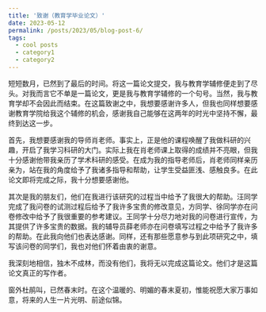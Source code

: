 ```yaml
---
title: '致谢（教育学毕业论文）'
date: 2023-05-12
permalink: /posts/2023/05/blog-post-6/
tags:
  - cool posts
  - category1
  - category2
---
```


短短数月，已然到了最后的时间。将这一篇论文提交，我与教育学辅修便走到了尽头。对我而言它不单是一篇论文，更是我与教育学辅修的一个句号。当然，我与教育学却不会因此而结束。在这篇致谢之中，我想要感谢许多人，但我也同样想要感谢教育学院给我这个辅修的机会，感谢我自己能够在这两年的时光中坚持不懈，最终到达这一步。

首先，我想要感谢我的导师肖老师。事实上，正是他的课程唤醒了我做科研的兴趣，开启了我学习科研的大门。实际上我在肖老师课上取得的成绩并不亮眼，但我十分感谢他带我亲历了学术科研的感受。在成为我的指导老师后，肖老师同样亲历亲为，站在我的角度给予了我诸多指导和帮助，让学生受益匪浅、感触良多。在此论文即将完成之际，我十分想要感谢他。

其次是我的朋友们，他们在我进行该研究的过程当中给予了我很大的帮助。汪同学完成了我问卷的试测过程后给予了我许多宝贵的修改意见，方同学、徐同学亦在问卷修改中给予了我很重要的参考建议。王同学十分尽力地对我的问卷进行宣传，为其提供了许多宝贵的数据。我的辅导员薛老师亦在问卷填写过程之中给予了我许多的帮助。在此我向他们也表达感谢。同样，还有那些愿意参与到此项研究之中，填写该问卷的同学们，我也对他们怀着由衷的谢意。

我深刻地相信，独木不成林，而没有他们，我将无以完成这篇论文。他们才是这篇论文真正的写作者。

窗外杜鹃叫，已然春末时。在这个温暖的、明媚的春末夏初，惟能祝愿大家万事如意，将来的人生一片光明、前途似锦。
